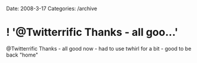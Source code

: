 Date: 2008-3-17
Categories: /archive

# ! '@Twitterrific Thanks - all goo...'

@Twitterrific Thanks - all good now - had to use twhirl for a bit - good to be back &quot;home&quot;
